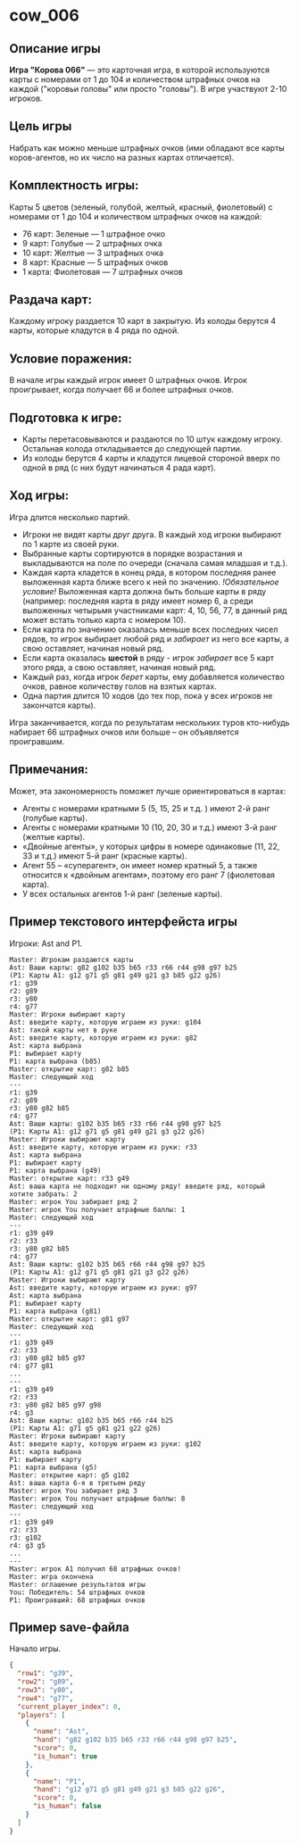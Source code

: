 # cow_006
## **Описание игры**

**Игра "Корова 066"** — это карточная игра, в которой используются карты с номерами от 1 до 104 и количеством штрафных очков на каждой ("коровьи головы" или просто "головы"). В игре участвуют 2-10 игроков.


## **Цель игры**
  
Набрать как можно меньше штрафных очков (ими обладают все карты коров-агентов, но их число на разных картах отличается). 

## **Комплектность игры:**

Карты 5 цветов (зеленый, голубой, желтый, красный, фиолетовый) с номерами от 1 до 104 и количеством штрафных очков на каждой:
+ 76 карт: Зеленые — 1 штрафное очко
+ 9 карт: Голубые — 2 штрафных очка
+ 10 карт: Желтые — 3 штрафных очка
+ 8 карт: Красные — 5 штрафных очков
+ 1 карта: Фиолетовая — 7 штрафных очков
    
## **Раздача карт:**
  Каждому игроку раздается 10 карт в закрытую.
  Из колоды берутся 4 карты, которые кладутся в 4 ряда по одной.

## **Условие поражения:**
  В начале игры каждый игрок имеет 0 штрафных очков. Игрок проигрывает, когда получает 66 и более штрафных очков. 

## **Подготовка к игре:**
+  Карты перетасовываются и раздаются по 10 штук каждому игроку. Остальная колода откладывается до следующей партии.
+ Из колоды берутся 4 карты и кладутся лицевой стороной вверх по одной в ряд (с них будут начинаться 4 рада карт).

## **Ход игры:**
  Игра длится несколько партий. 
+ Игроки не видят карты друг друга. В каждый ход игроки выбирают по 1 карте из своей руки.
+ Выбранные карты сортируются в порядке возрастания и выкладываются на поле по очереди (сначала самая младшая и т.д.).
+ Каждая карта кладется в конец ряда, в котором последняя ранее выложенная карта ближе всего к ней по значению. _!Обязательное условие!_ Выложенная карта должна быть больше карты в ряду (например: последняя карта в ряду имеет номер 6, а среди выложенных четырьмя участниками карт: 4, 10, 56, 77, в данный ряд может встать только карта с номером 10).
+ Если карта по значению оказалась меньше всех последних чисел рядов, то игрок выбирает любой ряд и _забирает_ из него все карты, а свою оставляет, начиная новый ряд.
+ Если карта оказалась **шестой** в ряду - игрок _забирает_ все 5 карт этого ряда, а свою оставляет, начиная новый ряд.
+ Каждый раз, когда игрок _берет_ карты, ему добавляется количество очков, равное количеству голов на взятых картах.
+ Одна партия длится 10 ходов (до тех пор, пока у всех игроков не закончатся карты).

Игра заканчивается, когда по результатам нескольких туров кто-нибудь набирает 66 штрафных очков или больше – он объявляется проигравшим.
  
## **Примечания:**
  Может, эта закономерность поможет лучше ориентироваться в картах:
+ Агенты с номерами кратными 5 (5, 15, 25 и т.д. ) имеют 2-й ранг (голубые карты).
+ Агенты с номерами кратными 10 (10, 20, 30 и т.д.) имеют 3-й ранг (желтые карты).
+ «Двойные агенты», у которых цифры в номере одинаковые (11, 22, 33 и т.д.) имеют 5-й ранг (красные карты).
+ Агент 55 – «суперагент», он имеет номер кратный 5, а также относится к «двойным агентам», поэтому его ранг 7 (фиолетовая карта).
+ У всех остальных агентов 1-й ранг (зеленые карты).


## Пример текстового интерфейста игры
Игроки: Ast and P1. 
```
Master: Игрокам раздаются карты
Ast: Ваши карты: g82 g102 b35 b65 r33 r66 r44 g98 g97 b25
(P1: Карты А1: g12 g71 g5 g81 g49 g21 g3 b85 g22 g26)
r1: g39
r2: g89
r3: y80
r4: g77
Master: Игроки выбирают карту
Ast: введите карту, которую играем из руки: g104
Ast: такой карты нет в руке
Ast: введите карту, которую играем из руки: g82
Ast: карта выбрана
P1: выбирает карту
P1: карта выбрана (b85)
Master: открытие карт: g82 b85
Master: следующий ход
---
r1: g39
r2: g89 
r3: y80 g82 b85
r4: g77
Ast: Ваши карты: g102 b35 b65 r33 r66 r44 g98 g97 b25
(P1: Карты А1: g12 g71 g5 g81 g49 g21 g3 g22 g26)
Master: Игроки выбирают карту
Ast: введите карту, которую играем из руки: r33
Ast: карта выбрана
P1: выбирает карту
P1: карта выбрана (g49)
Master: открытие карт: r33 g49
Ast: ваша карта не подходит ни одному ряду! введите ряд, который хотите забрать: 2
Master: игрок You забирает ряд 2 
Master: игрок You получает штрафные баллы: 1
Master: следующий ход
---
r1: g39 g49
r2: r33
r3: y80 g82 b85
r4: g77
Ast: Ваши карты: g102 b35 b65 r66 r44 g98 g97 b25
(P1: Карты А1: g12 g71 g5 g81 g21 g3 g22 g26)
Master: Игроки выбирают карту
Ast: введите карту, которую играем из руки: g97
Ast: карта выбрана
P1: выбирает карту
P1: карта выбрана (g81)
Master: открытие карт: g81 g97
Master: следующий ход
---
r1: g39 g49
r2: r33
r3: y80 g82 b85 g97
r4: g77 g81
...
---
r1: g39 g49
r2: r33
r3: y80 g82 b85 g97 g98
r4: g3
Ast: Ваши карты: g102 b35 b65 r66 r44 b25
(P1: Карты А1: g71 g5 g81 g21 g22 g26)
Master: Игроки выбирают карту
Ast: введите карту, которую играем из руки: g102
Ast: карта выбрана
P1: выбирает карту
P1: карта выбрана (g5)
Master: открытие карт: g5 g102
Ast: ваша карта 6-я в третьем ряду
Master: игрок You забирает ряд 3 
Master: игрок You получает штрафные баллы: 8
Master: следующий ход
---
r1: g39 g49
r2: r33
r3: g102
r4: g3 g5
...
---
Master: игрок A1 получил 68 штрафных очков!
Master: игра окончена
Master: оглашение результатов игры
You: Победитель: 54 штрафных очков
P1: Проигравший: 68 штрафных очков
``` 

## Пример save-файла 
Начало игры.
```json
{
  "row1": "g39",
  "row2": "g89",
  "row3": "y80",
  "row4": "g77",
  "current_player_index": 0,
  "players": [
    {
      "name": "Ast",
      "hand": "g82 g102 b35 b65 r33 r66 r44 g98 g97 b25",
      "score": 0,
      "is_human": true
    },
    {
      "name": "P1",
      "hand": "g12 g71 g5 g81 g49 g21 g3 b85 g22 g26",
      "score": 0,
      "is_human": false
    }
  ]
}
```






















